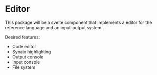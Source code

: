 # Editor

This package will be a svelte component that implements a editor for the reference language and an input-output system.

Desired features:

- Code editor
- Synatx highlighting
- Output console
- Input console
- File system
